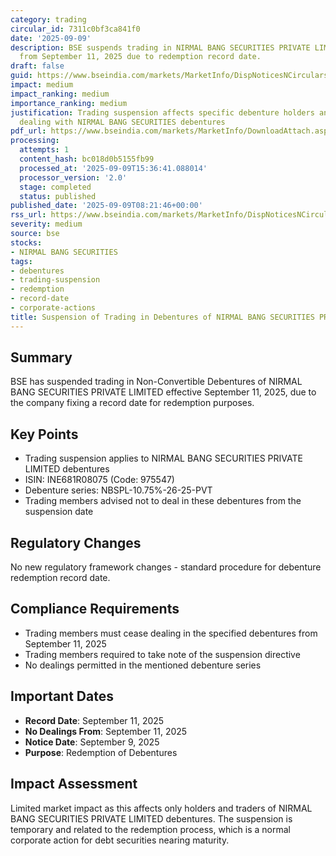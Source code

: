 ```yaml
---
category: trading
circular_id: 7311c0bf3ca841f0
date: '2025-09-09'
description: BSE suspends trading in NIRMAL BANG SECURITIES PRIVATE LIMITED debentures
  from September 11, 2025 due to redemption record date.
draft: false
guid: https://www.bseindia.com/markets/MarketInfo/DispNoticesNCirculars.aspx?Noticeid={CA7E2AE4-DCE4-46E0-AF1B-78B13B908328}&noticeno=20250909-14&dt=09/09/2025&icount=14&totcount=67&flag=0
impact: medium
impact_ranking: medium
importance_ranking: medium
justification: Trading suspension affects specific debenture holders and trading members
  dealing with NIRMAL BANG SECURITIES debentures
pdf_url: https://www.bseindia.com/markets/MarketInfo/DownloadAttach.aspx?id=20250909-14&attachedId=
processing:
  attempts: 1
  content_hash: bc018d0b5155fb99
  processed_at: '2025-09-09T15:36:41.088014'
  processor_version: '2.0'
  stage: completed
  status: published
published_date: '2025-09-09T08:21:46+00:00'
rss_url: https://www.bseindia.com/markets/MarketInfo/DispNoticesNCirculars.aspx?Noticeid={CA7E2AE4-DCE4-46E0-AF1B-78B13B908328}&noticeno=20250909-14&dt=09/09/2025&icount=14&totcount=67&flag=0
severity: medium
source: bse
stocks:
- NIRMAL BANG SECURITIES
tags:
- debentures
- trading-suspension
- redemption
- record-date
- corporate-actions
title: Suspension of Trading in Debentures of NIRMAL BANG SECURITIES PRIVATE LIMITED
---
```


## Summary

BSE has suspended trading in Non-Convertible Debentures of NIRMAL BANG SECURITIES PRIVATE LIMITED effective September 11, 2025, due to the company fixing a record date for redemption purposes.

## Key Points

- Trading suspension applies to NIRMAL BANG SECURITIES PRIVATE LIMITED debentures
- ISIN: INE681R08075 (Code: 975547)
- Debenture series: NBSPL-10.75%-26-25-PVT
- Trading members advised not to deal in these debentures from the suspension date

## Regulatory Changes

No new regulatory framework changes - standard procedure for debenture redemption record date.

## Compliance Requirements

- Trading members must cease dealing in the specified debentures from September 11, 2025
- Trading members required to take note of the suspension directive
- No dealings permitted in the mentioned debenture series

## Important Dates

- **Record Date**: September 11, 2025
- **No Dealings From**: September 11, 2025
- **Notice Date**: September 9, 2025
- **Purpose**: Redemption of Debentures

## Impact Assessment

Limited market impact as this affects only holders and traders of NIRMAL BANG SECURITIES PRIVATE LIMITED debentures. The suspension is temporary and related to the redemption process, which is a normal corporate action for debt securities nearing maturity.